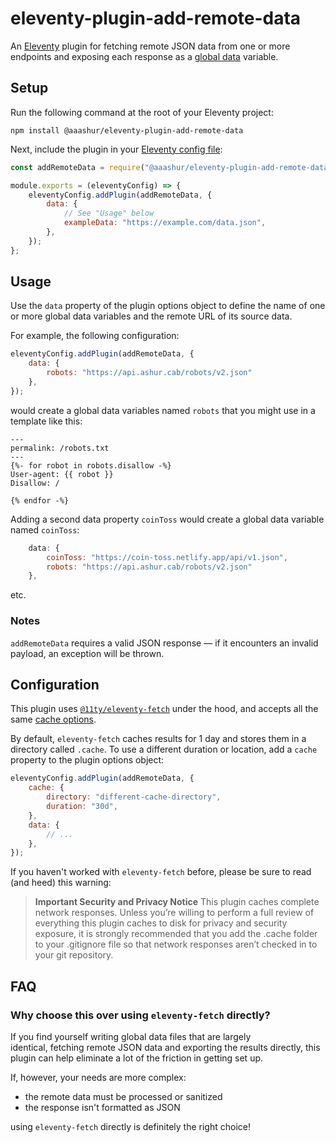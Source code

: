 # eleventy-plugin-add-remote-data

An [Eleventy](https://11ty.dev/) plugin for fetching remote JSON data from one or more endpoints and
exposing each response as a [global data](https://www.11ty.dev/docs/data-global-custom/) variable.

## Setup

Run the following command at the root of your Eleventy project:

```shell
npm install @aaashur/eleventy-plugin-add-remote-data
```

Next, include the plugin in your [Eleventy config file](https://www.11ty.dev/docs/config/#default-filenames):

```javascript
const addRemoteData = require("@aaashur/eleventy-plugin-add-remote-data");

module.exports = (eleventyConfig) => {
    eleventyConfig.addPlugin(addRemoteData, {
        data: {
            // See "Usage" below
            exampleData: "https://example.com/data.json",
        },
    });
};
```

## Usage

Use the `data` property of the plugin options object to define the name of one or more global data variables and the remote URL of its source data.

For example, the following configuration:

```javascript
eleventyConfig.addPlugin(addRemoteData, {
    data: {
        robots: "https://api.ashur.cab/robots/v2.json"
    },
});
```

would create a global data variables named `robots` that you might use in a template like this:

```njk
---
permalink: /robots.txt
---
{%- for robot in robots.disallow -%}
User-agent: {{ robot }}
Disallow: /

{% endfor -%}
```

Adding a second data property `coinToss` would create a global data variable named `coinToss`:

```javascript
    data: {
        coinToss: "https://coin-toss.netlify.app/api/v1.json",
        robots: "https://api.ashur.cab/robots/v2.json"
    },
```

etc.

### Notes

`addRemoteData` requires a valid JSON response — if it encounters an invalid payload, an exception will be thrown.

## Configuration

This plugin uses [`@11ty/eleventy-fetch`](https://www.npmjs.com/package/@11ty/eleventy-fetch) under the hood, and accepts all the same [cache options](https://www.11ty.dev/docs/plugins/fetch/#change-the-cache-duration).

By default, `eleventy-fetch` caches results for 1 day and stores them in a directory called `.cache`. To use a different duration or location, add a `cache` property to the plugin options object:

```javascript
eleventyConfig.addPlugin(addRemoteData, {
    cache: {
        directory: "different-cache-directory",
        duration: "30d",
    },
    data: {
        // ...
    },
});
```

If you haven't worked with `eleventy-fetch` before, please be sure to read (and heed) this warning:

> **Important Security and Privacy Notice**
> This plugin caches complete network responses. Unless you’re willing to perform a full review of everything this plugin caches to disk for privacy and security exposure, it is strongly recommended that you add the .cache folder to your .gitignore file so that network responses aren’t checked in to your git repository.

## FAQ

### Why choose this over using `eleventy-fetch` directly?

If you find yourself writing global data files that are largely identical, fetching remote JSON data and exporting the results directly, this plugin can help eliminate a lot of the friction in getting set up.

If, however, your needs are more complex:

- the remote data must be processed or sanitized
- the response isn't formatted as JSON

using `eleventy-fetch` directly is definitely the right choice!
